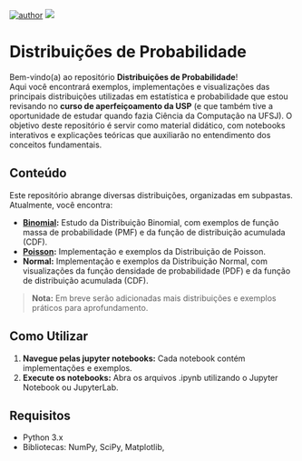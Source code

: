 [![author](https://img.shields.io/badge/author-Paola_Silva-red.svg)]([https://www.linkedin.com/in/paolaufsj/]([https://www.linkedin.com/in/paolaufsj/](https://www.linkedin.com/in/paolaufsj/))) [![](https://img.shields.io/badge/python-3.11+-blue.svg)](https://www.python.org/downloads/release/python-365/) 

# Distribuições de Probabilidade

Bem-vindo(a) ao repositório **Distribuições de Probabilidade**!  
Aqui você encontrará exemplos, implementações e visualizações das principais distribuições utilizadas em estatística e probabilidade que estou revisando no **curso de aperfeiçoamento da USP** (e que também tive a oportunidade de estudar quando fazia Ciência da Computação na UFSJ). O objetivo deste repositório é servir como material didático, com notebooks interativos e explicações teóricas que auxiliarão no entendimento dos conceitos fundamentais.

## Conteúdo

Este repositório abrange diversas distribuições, organizadas em subpastas. Atualmente, você encontra:

- **[Binomial](./Binomial.ipynb):** Estudo da Distribuição Binomial, com exemplos de função massa de probabilidade (PMF) e da função de distribuição acumulada (CDF).
- **[Poisson](./Poisson.ipynb):** Implementação e exemplos da Distribuição de Poisson.
- **Normal:** Implementação e exemplos da Distribuição Normal, com visualizações da função densidade de probabilidade (PDF) e da função de distribuição acumulada (CDF).

> **Nota:** Em breve serão adicionadas mais distribuições e exemplos práticos para aprofundamento.

## Como Utilizar

1. **Navegue pelas jupyter notebooks:** Cada notebook contém implementações e exemplos.
2. **Execute os notebooks:** Abra os arquivos .ipynb utilizando o Jupyter Notebook ou JupyterLab.

## Requisitos

- Python 3.x
- Bibliotecas: NumPy, SciPy, Matplotlib, 
